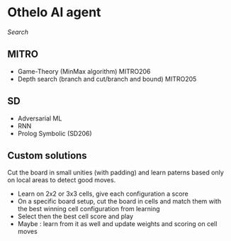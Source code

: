 # Othelo AI agent

*Search*

## MITRO
- Game-Theory (MinMax algorithm) MITRO206
- Depth search (branch and cut/branch and bound) MITRO205

## SD
- Adversarial ML
- RNN
- Prolog Symbolic (SD206)

## Custom solutions

Cut the board in small unities (with padding) and learn paterns based only on local areas to detect good moves. 
- Learn on 2x2 or 3x3 cells, give each configuration a score
- On a specific board setup, cut the board in cells and match them with the best winning cell configuration from learning
- Select then the best cell score and play
- Maybe : learn from it as well and update weights and scoring on cell moves

